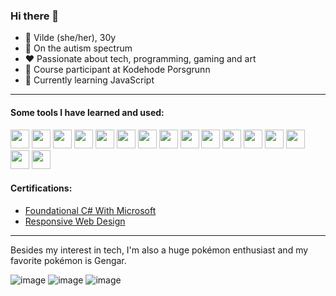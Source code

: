 ### Hi there 👋 
* 👩 Vilde (she/her), 30y
* 👀 On the autism spectrum
* ❤️ Passionate about tech, programming, gaming and art
* 🔭 Course participant at Kodehode Porsgrunn
* 🌱 Currently learning JavaScript

---

#### Some tools I have learned and used:

<img src="https://devicon-website.vercel.app/api/html5/original.svg" height="30px" width="30px"/> <img src="https://devicon-website.vercel.app/api/css3/original.svg" height="30px" width="30px"/> <img src="https://devicon-website.vercel.app/api/javascript/original.svg" height="30px" width="30px"/> <img src="https://devicon-website.vercel.app/api/csharp/original.svg" height="30px" width="30px"/> <img src="https://devicon-website.vercel.app/api/vscode/original.svg" height="30px" width="30px"/> <img src="https://devicon-website.vercel.app/api/visualstudio/plain.svg" height="30px" width="30px"/> <img src="https://devicon-website.vercel.app/api/microsoftsqlserver/plain.svg?color=%23FFFFFF" height="30px" width="30px"/> <img src="https://devicon-website.vercel.app/api/github/original.svg?color=%23FFFFFF" height="30px" width="30px"/> <img src="https://devicon-website.vercel.app/api/git/original.svg" height="30px" width="30px"/> <img src="https://cdn.jsdelivr.net/gh/devicons/devicon@latest/icons/powershell/powershell-original.svg" height="30px" width="30px"/> <img src="https://cdn.jsdelivr.net/gh/devicons/devicon@latest/icons/swagger/swagger-original.svg" height="30px" width="30px"/> <img src="https://devicon-website.vercel.app/api/azure/original.svg" height="30px" width="30px"/> <img src="https://devicon-website.vercel.app/api/figma/original.svg" height="30px" width="30px"/> <img src="https://cdn.jsdelivr.net/gh/devicons/devicon@latest/icons/splunk/splunk-original-wordmark.svg" height="30px" width="30px"/> <img src="https://cdn.jsdelivr.net/gh/devicons/devicon@latest/icons/postman/postman-original.svg" height="30px" width="30px"/> <img src="https://cdn.jsdelivr.net/gh/devicons/devicon@latest/icons/markdown/markdown-original.svg" height="30px" width="30px"/>    

#### Certifications: 
* [Foundational C# With Microsoft](https://www.freecodecamp.org/certification/vildesvenkesen/foundational-c-sharp-with-microsoft)
* [Responsive Web Design](https://www.freecodecamp.org/certification/vildesvenkesen/responsive-web-design)

---

Besides my interest in tech, I'm also a huge pokémon enthusiast and my favorite pokémon is Gengar. 

![image](https://github.com/user-attachments/assets/daeca9a8-c1fc-424f-9305-d27381e92686)
![image](https://github.com/user-attachments/assets/cc574b46-10dc-4692-b6f0-4e81e9eb6204)
![image](https://github.com/user-attachments/assets/c513955a-ca1c-4845-ae7a-3328fb1972c4)
